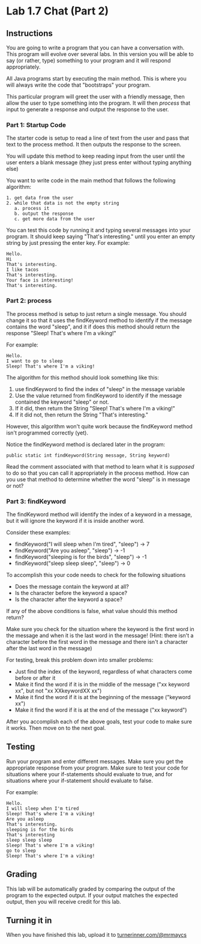 # Lab 1.7 Chat (Part 2)

## Instructions

You are going to write a program that you can have a conversation with. This program will evolve over several labs. In this version you will be able to say (or rather, type) something to your program and it will respond appropriately.

All Java programs start by executing the main method. This is where you will always write the code that "bootstraps" your program.

This particular program will greet the user with a friendly message, then allow the user to type something into the program. It will then *process* that input to generate a response and output the response to the user.


### Part 1: Startup Code

The starter code is setup to read a line of text from the user and pass that text to the process method. It then outputs the response to the screen.

You will update this method to keep reading input from the user until the user enters a blank message (they just press enter without typing anything else)

You want to write code in the main method that follows the following algorithm:

```
1. get data from the user
2. while that data is not the empty string
   a. process it
   b. output the response
   c. get more data from the user
```

You can test this code by running it and typing several messages into your program. It should keep saying "That's interesting." until you enter an empty string by just pressing the enter key. For example:

```
Hello.
Hi
That's interesting.
I like tacos
That's interesting.
Your face is interesting!
That's interesting.
```

### Part 2: process

The process method is setup to just return a single message. You should change it so that it uses the findKeyword method to identify if the message contains the word "sleep", and it if does this method should return the response "Sleep! That's where I'm a viking!"

For example:
```
Hello.
I want to go to sleep
Sleep! That's where I'm a viking!
```
The algorithm for this method should look something like this:
1. use findKeyword to find the index of "sleep" in the message variable
2. Use the value returned from findKeyword to identify if the message contained the keyword "sleep" or not.
3. If it did, then return the String "Sleep! That's where I'm a viking!"
4. If it did not, then return the String "That's interesting."

However, this algorithm won't quite work because the findKeyword method isn't programmed correctly (yet).

Notice the findKeyword method is declared later in the program:

```
public static int findKeyword(String message, String keyword)
```

Read the comment associated with that method to learn what it is *supposed* to do so that you can call it appropriately in the process method. How can you use that method to determine whether the word "sleep" is in message or not?

### Part 3: findKeyword

The findKeyword method will identify the index of a keyword in a message, but it will ignore the keyword if it is inside another word.

Consider these examples:

* findKeyword("I will sleep when I'm tired", "sleep") -> 7
* findKeyword("Are you asleep", "sleep") -> -1
* findKeyword("sleeping is for the birds", "sleep") -> -1
* findKeyword("sleep sleep sleep", "sleep") -> 0

To accomplish this your code needs to check for the following situations

* Does the message contain the keyword at all?
* Is the character before the keyword a space?
* Is the character after the keyword a space?

If any of the above conditions is false, what value should this method return?

Make sure you check for the situation where the keyword is the first word in the message and when it is the last word in the message! (Hint: there isn't a character before the first word in the message and there isn't a character after the last word in the message)

For testing, break this problem down into smaller problems:

* Just find the index of the keyword, regardless of what characters come before or after it
* Make it find the word if it is in the middle of the message ("xx keyword xx", but not "xx XXkeywordXX xx")
* Make it find the word if it is at the beginning of the message ("keyword xx")
* Make it find the word if it is at the end of the message ("xx keyword")

After you accomplish each of the above goals, test your code to make sure it works. Then move on to the next goal.

## Testing

Run your program and enter different messages. Make sure you get the appropriate response from your program. Make sure to test your code for situations where your if-statements should evaluate to true, and for situations where your if-statement should evaluate to false.

For example:
```
Hello.
I will sleep when I'm tired
Sleep! That's where I'm a viking!
Are you asleep
That's interesting.
sleeping is for the birds
That's interesting
sleep sleep sleep
Sleep! That's where I'm a viking!
go to sleep
Sleep! That's where I'm a viking!
```

## Grading

This lab will be automatically graded by comparing the output of the program to the expected output. If your output matches the expected output, then you will receive credit for this lab.

## Turning it in

When you have finished this lab, upload it to [turnerinner.com/@mrmaycs](https://turnerinner.com/@mrmaycs)
